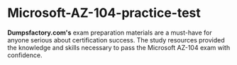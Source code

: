 # Microsoft-AZ-104-practice-test
**Dumpsfactory.com's** exam preparation materials are a must-have for anyone serious about certification success. The study resources provided the knowledge and skills necessary to pass the Microsoft AZ-104 exam with confidence.

